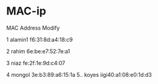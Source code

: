 # MAC-ip
MAC Address	Modify

1	alamin1	f6:31:8d:a4:18:c9	

2	rahim	6e:be:e7:52:7e:a1	

3	niaz	fe:2f:1e:9d:c4:07

4       mongol   3e:b3:89:a6:15:1a
5.. koyes iigi40:a1:08:e0:1d:d3
